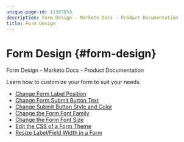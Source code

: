 ```yaml
---
unique-page-id: 11387859
description: Form Design - Marketo Docs - Product Documentation
title: Form Design
---
```


# Form Design {#form-design}

Form Design - Marketo Docs - Product Documentation

Learn how to customize your form to suit your needs.

* [Change Form Label Position](form-design/change-form-label-position.md)
* [Change Form Submit Button Text](form-design/change-form-submit-button-text.md)
* [Change Submit Button Style and Color](form-design/change-submit-button-style-and-color.md)
* [Change the Form Font Family](form-design/change-the-form-font-family.md)
* [Change the Form Font Size](form-design/change-the-form-font-size.md)
* [Edit the CSS of a Form Theme](form-design/edit-the-css-of-a-form-theme.md)
* [Resize Label/Field Width in a Form](form-design/resize-label-field-width-in-a-form.md)

